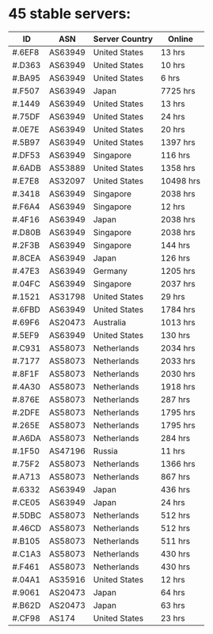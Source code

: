 # 45 stable servers:

| ID | ASN | Server Country | Online |
| ------ | ------ | ------ | ------ |
| #.6EF8 | AS63949 | United States | 13 hrs |
| #.D363 | AS63949 | United States | 10 hrs |
| #.BA95 | AS63949 | United States | 6 hrs |
| #.F507 | AS63949 | Japan | 7725 hrs |
| #.1449 | AS63949 | United States | 13 hrs |
| #.75DF | AS63949 | United States | 24 hrs |
| #.0E7E | AS63949 | United States | 20 hrs |
| #.5B97 | AS63949 | United States | 1397 hrs |
| #.DF53 | AS63949 | Singapore | 116 hrs |
| #.6ADB | AS53889 | United States | 1358 hrs |
| #.E7E8 | AS32097 | United States | 10498 hrs |
| #.3418 | AS63949 | Singapore | 2038 hrs |
| #.F6A4 | AS63949 | Singapore | 12 hrs |
| #.4F16 | AS63949 | Japan | 2038 hrs |
| #.D80B | AS63949 | Singapore | 2038 hrs |
| #.2F3B | AS63949 | Singapore | 144 hrs |
| #.8CEA | AS63949 | Japan | 126 hrs |
| #.47E3 | AS63949 | Germany | 1205 hrs |
| #.04FC | AS63949 | Singapore | 2037 hrs |
| #.1521 | AS31798 | United States | 29 hrs |
| #.6FBD | AS63949 | United States | 1784 hrs |
| #.69F6 | AS20473 | Australia | 1013 hrs |
| #.5EF9 | AS63949 | United States | 130 hrs |
| #.C931 | AS58073 | Netherlands | 2034 hrs |
| #.7177 | AS58073 | Netherlands | 2033 hrs |
| #.8F1F | AS58073 | Netherlands | 2030 hrs |
| #.4A30 | AS58073 | Netherlands | 1918 hrs |
| #.876E | AS58073 | Netherlands | 287 hrs |
| #.2DFE | AS58073 | Netherlands | 1795 hrs |
| #.265E | AS58073 | Netherlands | 1795 hrs |
| #.A6DA | AS58073 | Netherlands | 284 hrs |
| #.1F50 | AS47196 | Russia | 11 hrs |
| #.75F2 | AS58073 | Netherlands | 1366 hrs |
| #.A713 | AS58073 | Netherlands | 867 hrs |
| #.6332 | AS63949 | Japan | 436 hrs |
| #.CE05 | AS63949 | Japan | 24 hrs |
| #.5DBC | AS58073 | Netherlands | 512 hrs |
| #.46CD | AS58073 | Netherlands | 512 hrs |
| #.B105 | AS58073 | Netherlands | 511 hrs |
| #.C1A3 | AS58073 | Netherlands | 430 hrs |
| #.F461 | AS58073 | Netherlands | 430 hrs |
| #.04A1 | AS35916 | United States | 12 hrs |
| #.9061 | AS20473 | Japan | 64 hrs |
| #.B62D | AS20473 | Japan | 63 hrs |
| #.CF98 | AS174 | United States | 23 hrs |

